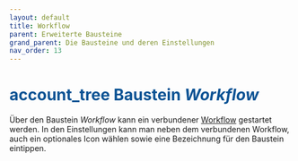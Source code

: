 ```yaml
---
layout: default
title: Workflow
parent: Erweiterte Bausteine
grand_parent: Die Bausteine und deren Einstellungen
nav_order: 13
---
```



# <span style="color:#0b5394"><span class="material-icons">account_tree</span> **Baustein *Workflow***</span>


Über den Baustein *Workflow* kann ein verbundener [Workflow](/docs/workflows/workflow.html) gestartet werden.
In den Einstellungen kann man neben dem verbundenen Workflow, auch ein optionales Icon wählen sowie eine Bezeichnung für den Baustein eintippen.